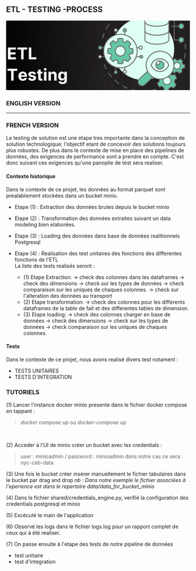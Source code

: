 ## ETL - TESTING -PROCESS
![image front](etl-testing-img.png)

### ENGLISH VERSION
-----------------------------------------------------------------------------------------------------------------------------------------
### FRENCH VERSION
Le testing de solution est une etape tres importante dans la conception de solution technologique; l'objectif etant de concevoir des solutions toujours plus robustes. De plus dans le contexte de mise en place des pipelines de données, des exigences de performance sont a prendre en compte. C'est donc suivant ces exigences qu'une panoplie de test sera realiser.


#### Contexte historique
Dans le contexte de ce projet, les données au format parquet sont prealablement stockées dans un bucket minio.

- Etape (1) : Extraction des données brutes depuis le bucket minio <br>

- Etape (2) : Transformation des données extraites suivant un data modeling bien elaborées.<br>

- Etape (3) : Loading des données dans base de données realitionnels Postgresql<br>

- Etape (4) : Realisation des test unitaires des fonctions des differentes fonctions de l'ETL<br>
La liste des tests realisés seront  :  
    - (1) Etape Extraction:
        -> check des colonnes dans les dataframes
        -> check des dimensions
        -> check sur les types de données
        -> check comparaison sur les uniques de chaques colonnes.
        -> check sur l'alteration des données au transport 
        <br>
    - (2) Etape transformation:
        ->  check des colonnes pour les differents dataframes de la table de fait et des differentes tables de dimension.
        <br>
    - (3) Etape loading:
        -> check des colonnes charger en base de données 
        -> check des dimensions
        -> check sur les types de données
        -> check comparaison sur les uniques de chaques colonnes.
        <br>

#### Tests
Dans le contexte de ce projet, nous avons realisé divers test notament :
- TESTS UNITAIRES
- TESTS D'INTEGRATION 


### TUTORIELS
(1) Lancer l'instance docker minio presente dans le fichier docker compose en tappant :
> *docker compose up* ou *docker-compose up* 
<br>

(2) Acceder à l'UI de minio créer un bucket  avec les credentials :
> user : minioadmin / password : minioadmin
> dans notre cas ce sera :  nyc-cab-data

(3) Une fois le bucket créer insérer manuellement le fichier tabulaires dans le bucket par drag and drop
*nb : Dans notre exemple le fichier associées à l'eperience est dans le repertoire data/data_for_bucket_minio*

(4) Dans le fichier shared/credentials_engine.py, verifié la configuration des credentials postgresql et minio

(5) Excécuté le main de l'application 

(6) Observé les logs dans le fichier logs.log pour un rapport complet de ceux qui à été realiser.

(7) On passe ensuite à l'etape des tests de notre pipeline de données 
- test unitaire 
- test d'integration 